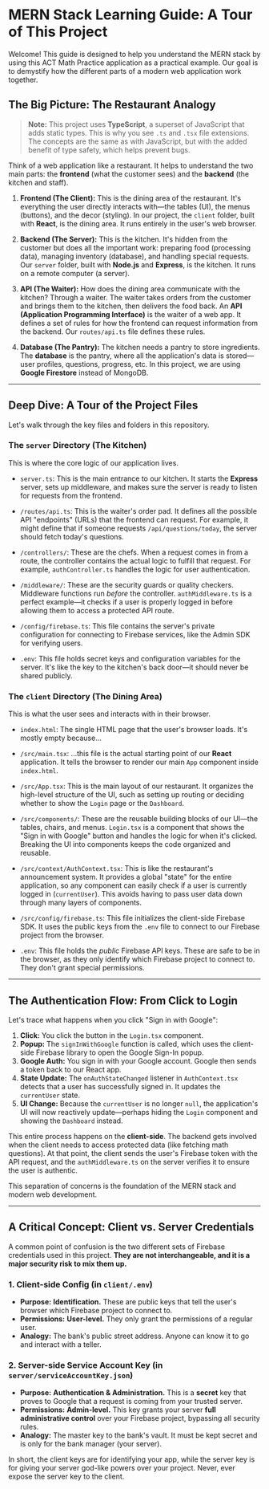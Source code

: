 # MERN Stack Learning Guide: A Tour of This Project

Welcome! This guide is designed to help you understand the MERN stack by using this ACT Math Practice application as a practical example. Our goal is to demystify how the different parts of a modern web application work together.

## The Big Picture: The Restaurant Analogy

> **Note:** This project uses **TypeScript**, a superset of JavaScript that adds static types. This is why you see `.ts` and `.tsx` file extensions. The concepts are the same as with JavaScript, but with the added benefit of type safety, which helps prevent bugs.

Think of a web application like a restaurant. It helps to understand the two main parts: the **frontend** (what the customer sees) and the **backend** (the kitchen and staff).

1.  **Frontend (The Client):** This is the dining area of the restaurant. It's everything the user directly interacts with—the tables (UI), the menus (buttons), and the decor (styling). In our project, the `client` folder, built with **React**, is the dining area. It runs entirely in the user's web browser.

2.  **Backend (The Server):** This is the kitchen. It's hidden from the customer but does all the important work: preparing food (processing data), managing inventory (database), and handling special requests. Our `server` folder, built with **Node.js** and **Express**, is the kitchen. It runs on a remote computer (a server).

3.  **API (The Waiter):** How does the dining area communicate with the kitchen? Through a waiter. The waiter takes orders from the customer and brings them to the kitchen, then delivers the food back. An **API (Application Programming Interface)** is the waiter of a web app. It defines a set of rules for how the frontend can request information from the backend. Our `routes/api.ts` file defines these rules.

4.  **Database (The Pantry):** The kitchen needs a pantry to store ingredients. The **database** is the pantry, where all the application's data is stored—user profiles, questions, progress, etc. In this project, we are using **Google Firestore** instead of MongoDB.

---

## Deep Dive: A Tour of the Project Files

Let's walk through the key files and folders in this repository.

### The `server` Directory (The Kitchen)

This is where the core logic of our application lives.

-   `server.ts`: This is the main entrance to our kitchen. It starts the **Express** server, sets up middleware, and makes sure the server is ready to listen for requests from the frontend.

-   `/routes/api.ts`: This is the waiter's order pad. It defines all the possible API "endpoints" (URLs) that the frontend can request. For example, it might define that if someone requests `/api/questions/today`, the server should fetch today's questions.

-   `/controllers/`: These are the chefs. When a request comes in from a route, the controller contains the actual logic to fulfill that request. For example, `authController.ts` handles the logic for user authentication.

-   `/middleware/`: These are the security guards or quality checkers. Middleware functions run *before* the controller. `authMiddleware.ts` is a perfect example—it checks if a user is properly logged in before allowing them to access a protected API route.

-   `/config/firebase.ts`: This file contains the server's private configuration for connecting to Firebase services, like the Admin SDK for verifying users.

-   `.env`: This file holds secret keys and configuration variables for the server. It's like the key to the kitchen's back door—it should never be shared publicly.

### The `client` Directory (The Dining Area)

This is what the user sees and interacts with in their browser.

-   `index.html`: The single HTML page that the user's browser loads. It's mostly empty because...
-   `/src/main.tsx`: ...this file is the actual starting point of our **React** application. It tells the browser to render our main `App` component inside `index.html`.

-   `/src/App.tsx`: This is the main layout of our restaurant. It organizes the high-level structure of the UI, such as setting up routing or deciding whether to show the `Login` page or the `Dashboard`.

-   `/src/components/`: These are the reusable building blocks of our UI—the tables, chairs, and menus. `Login.tsx` is a component that shows the "Sign in with Google" button and handles the logic for when it's clicked. Breaking the UI into components keeps the code organized and reusable.

-   `/src/context/AuthContext.tsx`: This is like the restaurant's announcement system. It provides a global "state" for the entire application, so any component can easily check if a user is currently logged in (`currentUser`). This avoids having to pass user data down through many layers of components.

-   `/src/config/firebase.ts`: This file initializes the client-side Firebase SDK. It uses the public keys from the `.env` file to connect to our Firebase project from the browser.

-   `.env`: This file holds the *public* Firebase API keys. These are safe to be in the browser, as they only identify which Firebase project to connect to. They don't grant special permissions.

---

## The Authentication Flow: From Click to Login

Let's trace what happens when you click "Sign in with Google":

1.  **Click:** You click the button in the `Login.tsx` component.
2.  **Popup:** The `signInWithGoogle` function is called, which uses the client-side Firebase library to open the Google Sign-In popup.
3.  **Google Auth:** You sign in with your Google account. Google then sends a token back to our React app.
4.  **State Update:** The `onAuthStateChanged` listener in `AuthContext.tsx` detects that a user has successfully signed in. It updates the `currentUser` state.
5.  **UI Change:** Because the `currentUser` is no longer `null`, the application's UI will now reactively update—perhaps hiding the `Login` component and showing the `Dashboard` instead.

This entire process happens on the **client-side**. The backend gets involved when the client needs to access protected data (like fetching math questions). At that point, the client sends the user's Firebase token with the API request, and the `authMiddleware.ts` on the server verifies it to ensure the user is authentic.

This separation of concerns is the foundation of the MERN stack and modern web development.

---

## A Critical Concept: Client vs. Server Credentials

A common point of confusion is the two different sets of Firebase credentials used in this project. **They are not interchangeable, and it is a major security risk to mix them up.**

### 1. Client-side Config (in `client/.env`)

*   **Purpose:** **Identification.** These are public keys that tell the user's browser which Firebase project to connect to.
*   **Permissions:** **User-level.** They only grant the permissions of a regular user.
*   **Analogy:** The bank's public street address. Anyone can know it to go and interact with a teller.

### 2. Server-side Service Account Key (in `server/serviceAccountKey.json`)

*   **Purpose:** **Authentication & Administration.** This is a **secret** key that proves to Google that a request is coming from your trusted server.
*   **Permissions:** **Admin-level.** This key grants your server **full administrative control** over your Firebase project, bypassing all security rules.
*   **Analogy:** The master key to the bank's vault. It must be kept secret and is only for the bank manager (your server).

In short, the client keys are for identifying your app, while the server key is for giving your server god-like powers over your project. Never, ever expose the server key to the client.
